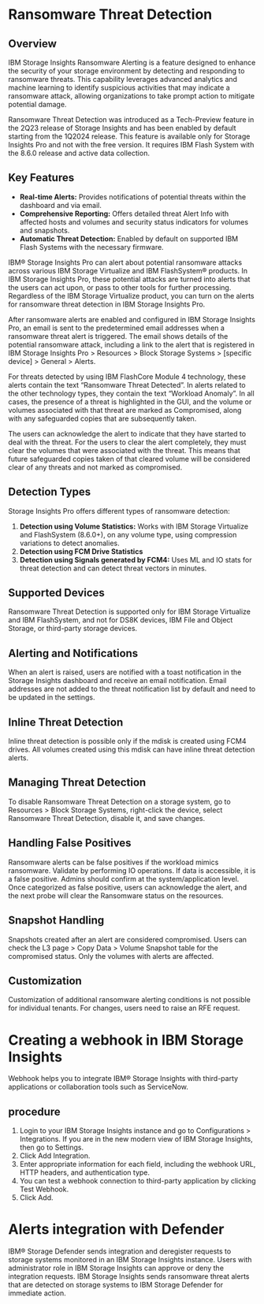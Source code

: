 # Ransomware Threat Detection

## Overview
IBM Storage Insights Ransomware Alerting is a feature designed to enhance the security of your storage environment by detecting and responding to ransomware threats. This capability leverages advanced analytics and machine learning to identify suspicious activities that may indicate a ransomware attack, allowing organizations to take prompt action to mitigate potential damage.

Ransomware Threat Detection was introduced as a Tech-Preview feature in the 2Q23 release of Storage Insights and has been enabled by default starting from the 1Q2024 release. This feature is available only for Storage Insights Pro and not with the free version. It requires IBM Flash System with the 8.6.0 release and active data collection.

## Key Features
- **Real-time Alerts:** Provides notifications of potential threats within the dashboard and via email.
- **Comprehensive Reporting:** Offers detailed threat Alert Info with affected hosts and volumes and security status indicators for volumes and snapshots.
- **Automatic Threat Detection:** Enabled by default on supported IBM Flash Systems with the necessary firmware.

IBM® Storage Insights Pro can alert about potential ransomware attacks across various IBM Storage Virtualize and IBM FlashSystem® products. In IBM Storage Insights Pro, these potential attacks are turned into alerts that the users can act upon, or pass to other tools for further processing.
Regardless of the IBM Storage Virtualize product, you can turn on the alerts for ransomware threat detection in IBM Storage Insights Pro.


After ransomware alerts are enabled and configured in IBM Storage Insights Pro, an email is sent to the predetermined email addresses when a ransomware threat alert is triggered. The email shows details of the potential ransomware attack, including a link to the alert that is registered in IBM Storage Insights Pro > Resources > Block Storage Systems > [specific device] > General > Alerts.

For threats detected by using IBM FlashCore Module 4 technology, these alerts contain the text “Ransomware Threat Detected”. In alerts related to the other technology types, they contain the text “Workload Anomaly”. In all cases, the presence of a threat is highlighted in the GUI, and the volume or volumes associated with that threat are marked as Compromised, along with any safeguarded copies that are subsequently taken.

The users can acknowledge the alert to indicate that they have started to deal with the threat. For the users to clear the alert completely, they must clear the volumes that were associated with the threat. This means that future safeguarded copies taken of that cleared volume will be considered clear of any threats and not marked as compromised.

## Detection Types
Storage Insights Pro offers different types of ransomware detection:
1. **Detection using Volume Statistics:** Works with IBM Storage Virtualize and FlashSystem (8.6.0+), on any volume type, using compression variations to detect anomalies.
2. **Detection using FCM Drive Statistics**
3. **Detection using Signals generated by FCM4:** Uses ML and IO stats for threat detection and can detect threat vectors in minutes.

## Supported Devices
Ransomware Threat Detection is supported only for IBM Storage Virtualize and IBM FlashSystem, and not for DS8K devices, IBM File and Object Storage, or third-party storage devices.

## Alerting and Notifications
When an alert is raised, users are notified with a toast notification in the Storage Insights dashboard and receive an email notification. Email addresses are not added to the threat notification list by default and need to be updated in the settings.

## Inline Threat Detection
Inline threat detection is possible only if the mdisk is created using FCM4 drives. All volumes created using this mdisk can have inline threat detection alerts.

## Managing Threat Detection
To disable Ransomware Threat Detection on a storage system, go to Resources > Block Storage Systems, right-click the device, select Ransomware Threat Detection, disable it, and save changes.

## Handling False Positives
Ransomware alerts can be false positives if the workload mimics ransomware. Validate by performing IO operations. If data is accessible, it is a false positive. Admins should confirm at the system/application level. Once categorized as false positive, users can acknowledge the alert, and the next probe will clear the Ransomware status on the resources.

## Snapshot Handling
Snapshots created after an alert are considered compromised. Users can check the L3 page > Copy Data > Volume Snapshot table for the compromised status. Only the volumes with alerts are affected.

## Customization
Customization of additional ransomware alerting conditions is not possible for individual tenants. For changes, users need to raise an RFE request.

# Creating a webhook in IBM Storage Insights

Webhook helps you to integrate IBM® Storage Insights with third-party applications or collaboration tools such as ServiceNow.

## procedure

1. Login to your IBM Storage Insights instance and go to Configurations > Integrations. If you are in the new modern view of IBM Storage Insights, then go to Settings.
2. Click Add Integration.
3. Enter appropriate information for each field, including the webhook URL, HTTP headers, and authentication type.
4. You can test a webhook connection to third-party application by clicking Test Webhook.
5. Click Add.

# Alerts integration with Defender

IBM® Storage Defender sends integration and deregister requests to storage systems monitored in an IBM Storage Insights instance. Users with administrator role in IBM Storage Insights can approve or deny the integration requests. IBM Storage Insights sends ransomware threat alerts that are detected on storage systems to IBM Storage Defender for immediate action.

